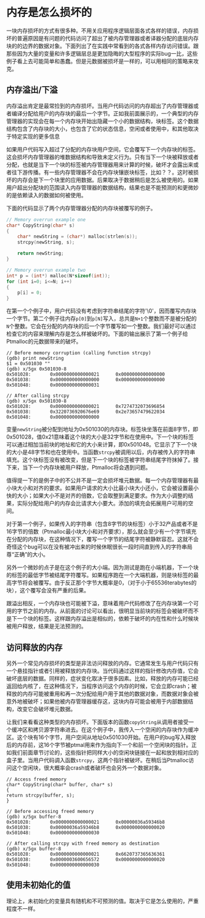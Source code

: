# 内存是怎么损坏的

一块内存损坏的方式有很多种。不用关应用程序逻辑层面各式各样的错误，内存损坏的普遍原因是有问题的代码访问了超出了被内存管理器或者译器分配的底层内存块的的边界的数据对象。下面列出了在实践中常看到的各式各样内存访问错误。跟那些因为大量的变量和许多逻辑层总是更加隐晦的大型程序的实际bug一比，这些例子看上去可能简单和愚蠢。但是元数据被损坏是一样的，可以用相同的策略来攻克。

## 内存溢出/下溢

内存溢出肯定是最常捡到的内存损坏。当用户代码访问的内存超出了内存管理器或者编译分配给用户的内存块的最后一个字节。正如我前面展示的，一个典型的内存管理器的实现会在每一个内存块开始出隐藏一个小的数据结构，块标签。这个数据结构包含了内存块的大小，也包含了它的状态信息，空闲或者使用中，和其他取决于特定实现的更多信息

如果用户代码写入超过了分配的内存块用户空间，它会覆写下一个内存块的标签。这会损坏内存管理器的堆数据结构和导致未定义行为。只有当下一个块被释放或者分配，也就是当下一个块的标签被内存管理器用来计算的时候，破坏才会露出来或者往下游传播。有一些内存管理器不会在内存块镶嵌块标签，比如？？。这时被损坏的内存会是下一个块里的应用数据。后果取决于数据稍后是怎么被使用的。如果用户超出分配块的范围读入内存管理器的数据结构，结果也是不能预测的和更微妙的是依赖读入的数据如何被使用。

下面的代码显示了两个内存管理器分配的内存块被覆写的例子。

```c
// Memory overrun example one
char* CopyString(char* s)
{
    char* newString = (char*) malloc(strlen(s));
    strcpy(newString, s);

    return newString;
}

// Memory overrun example two
int* p = (int*) malloc(N*sizeof(int));
for (int i=0; i<=N; i++)
{
    p[i] = 0;
}

```

在第一个个例子中，用户代码没有考虑到字符串结尾的字符'\0'，因而覆写内存块一个字节。第二个例子往内存`p[0]`到`p[N]`写入，总共是`N+1`个整数而不是被分配的`N`个整数。它会在分配的内存块的后一个字节覆写如一个整数。我们最好可以通过检查它的内容来理解内存是怎么样被破坏的。下面的输出展示了第一个例子给Ptmalloc的元数据带来的破坏。

```
// Before memory corruption (calling function strcpy)
(gdb) print newString
$1 = 0x501030 ""
(gdb) x/5gx 0x501030-8
0x501028:       0x0000000000000021      0x0000000000000000
0x501038:       0x0000000000000000      0x0000000000000000
0x501048:       0x0000000000000031

// After calling strcpy
(gdb) x/5gx 0x501030-8
0x501028:       0x0000000000000021      0x7274732073696854
0x501038:       0x3220736920676e69      0x2e73657479622034 
0x501048:       0x0000000000000000

```
变量`newString`被分配到地址为0x501030的内存块。标签块坐落在前面8字节，即0x501028，值0x21意味着这个块的大小是32字节和在使用中。下一个块的标签可以通过相加当前块的地址和它的大小来计算，即0x501048。它显示了下一个块的大小是48字节和也在使用中。当函数`strcpy`被调用以后，内存被传入的字符串填充。这个块标签没有被改变，但是下一个块的标签被字符串结尾字符抹掉了。接下来，当下一个内存块被用户释放，Ptmalloc将会遇到问题。

值得提一下的是例子中的不公并不是一定会损坏堆元数据。每一个内存管理器有最小块大小和对齐的要求。如果用户请求的大小比最小块大小还小，它会被设置最小快的大小；如果大小不是对齐的倍数，它会取整到满足要求。作为大小调整的结果，实际分配给用户的内存会比请求大小要大。添加的填充会拓展用户可用的空间。

对于第一个例子，如果传入的字符串（包含8字节的块标签）小于32产品或者不是16字节的倍数（Ptmalloc最小块大小和对齐要求），那么就会至少有一个字节填充在分配的内存块，在这种情况下，覆写一个字节的结尾字符被静默容忍。这就不会奇怪这个bug可以在没有被冲出来的时候休眠很长一段时间直到传入的字符串局尊“正确”的大小。

另外一个微妙的点子是在这个例子的大小端。因为测试是跑在小端机器，下一个块的标签的最低字节被结尾字符覆写。如果程序跑在一个大端机器，则是块标签的最高字节将会被覆写。由于反正那个字节大概率是0，（对于小于65536terabytes的块），这个覆写会没有严重的后果。

跟溢出相反，一个内存块也可能被下溢，意味着用户代码修改了在内存块第一个可用的字节之前的内存。从前面的讨论可以看出，很明显当前块的标签会被破坏而不是下一个块的标签。这样跟内存溢出是相似的，依赖于破坏的内在性和什么时候块被用户释放，结果是无法预测的。

## 访问释放的内存

另外一个常见内存损坏的类型是非法访问释放的内存。它通常发生与用户代码只有一个悬挂指针或者引用被释放的内存块。当代码通过这样的指针修改内存值，它会破坏底层的数据。同样的，症状变化取决于很多因素。比如，释放的内存可能已经返回给内核了，在这种情况下，当程序访问这个内存的时候，它会立即crash；被释放的内存可能被重用和再一次分配给用户用于其他的数据对象，而数据对象会被意外地被破坏；如果他被内存管理器缓存这，这块内存可能会被用于内部数据结构，改变它会破坏堆元数据。

让我们来看看这种类型的内存损坏。下面版本的函数`copyString`从调用者接受一个缓冲区和拷贝源字符串进去。在这个例子中，我传入一个空闲的内存块作为缓冲区。这个块有16个字节，用户空间从地址0x501030开始。在用户的bug写入释放后的内存前，这16个字节被ptmal用来作为指向下一个和前一个空闲块的指针。正如我们前面章节讨论的，这些指针把同样大小的空闲块链接在一起和放到相对应的盒子里。当用户代码调入函数`strcpy`，这两个指针被破坏。在稍后当Ptmalloc访问这个空闲块，很大概率会crash或者破坏也会另外一个数据对象。


```
// Access freed memory
char* CopyString(char* buffer, char* s)
{
return strcpy(buffer, s);
}

// Before accessing freed memory
(gdb) x/5gx buffer-8
0x501028:       0x0000000000000021      0x00000036a59346b8
0x501038:       0x00000036a59346b8      0x0000000000000020
0x501048:       0x0000000000000030

// After calling strcpy with freed memory as destination
(gdb) x/5gx buffer-8
0x501028:       0x0000000000000021      0x6620737365636361
0x501038:       0x0000003600656572      0x0000000000000020
0x501048:       0x0000000000000030
```

## 使用未初始化的值


理论上，未初始化的变量具有随机和不可预测的值。取决于它是怎么使用的，严重程度不一样。

